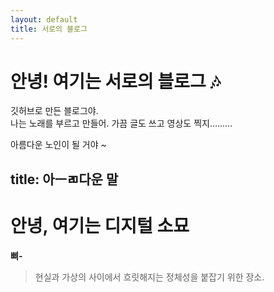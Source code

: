 ```yaml
---
layout: default
title: 서로의 블로그
---
```


# 안녕! 여기는 서로의 블로그 🎶

깃허브로 만든 블로그야.  
나는 노래를 부르고 만들어.
가끔 글도 쓰고 영상도 찍지.........

아름다운 노인이 될 거야 ~

title: 아ㅡㄻ다운 말
---

<link rel="stylesheet" href="/weloveseoro/assets/css/style.css" />

# 안녕, 여기는 디지털 소묘

**<span class="blink">삐-</span>**  
> 
> 현실과 가상의 사이에서 흐릿해지는 정체성을 붙잡기 위한 장소.
